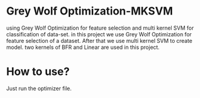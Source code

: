 # Grey Wolf Optimization-MKSVM
using Grey Wolf Optimization for feature selection and multi kernel SVM for classification of data-set.
in this project we use Grey Wolf Optimization for feature selection of a dataset. After that we use multi kernel SVM to create model. two kernels of BFR and Linear are used in this project.

# How to use?
Just run the optimizer file.
